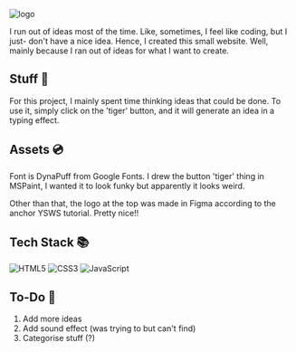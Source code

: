 ![logo](https://i.imgur.com/xMzCDVP.png)

I run out of ideas most of the time. Like, sometimes, I feel like coding, but I just- don't have a nice idea. Hence, I created this small website. Well, mainly because I ran out of ideas for what I want to create.

## Stuff 💖
For this project, I mainly spent time thinking ideas that could be done. To use it, simply click on the 'tiger' button, and it will generate an idea in a typing effect.

## Assets 💿
Font is DynaPuff from Google Fonts. I drew the button 'tiger' thing in MSPaint, I wanted it to look funky but apparently it looks weird.

Other than that, the logo at the top was made in Figma according to the anchor YSWS tutorial. Pretty nice!!

## Tech Stack 📚
![HTML5](https://img.shields.io/badge/HTML5-E34F26?style=for-the-badge&logo=html5&logoColor=white)
![CSS3](https://img.shields.io/badge/CSS3-1572B6?style=for-the-badge&logo=css3&logoColor=white)
![JavaScript](https://img.shields.io/badge/JavaScript-F7DF1E?style=for-the-badge&logo=javascript&logoColor=black)

## To-Do 📑
1. Add more ideas
2. Add sound effect (was trying to but can't find)
3. Categorise stuff (?)